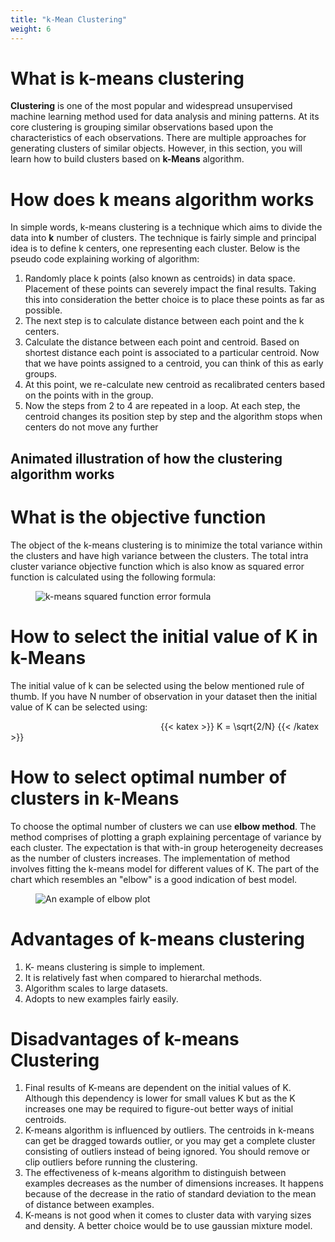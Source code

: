 ```yaml
---
title: "k-Mean Clustering"
weight: 6
---
```


# What is k-means clustering
**Clustering** is one of the most popular and widespread unsupervised machine learning method used for data analysis and mining patterns. At its core clustering is grouping similar observations based upon the characteristics of each observations. There are multiple approaches for generating clusters of similar objects. However, in this section, you will learn how to build clusters based on **k-Means** algorithm.

# How does k means algorithm works
In simple words, k-means clustering is a technique which aims to divide the data into **k** number of clusters. The technique is fairly simple and principal idea is to define k centers, one representing each cluster. Below is the pseudo code explaining working of algorithm:

1. Randomly place k points (also known as centroids) in data space. Placement of these points can severely impact the final results. Taking this into consideration the better choice is to place these points as far as possible.
2. The next step is to calculate distance between each point and the k centers.
3. Calculate the distance between each point and centroid. Based on shortest distance each point is associated to a particular centroid. Now that we have points assigned to a centroid, you can think of this as early groups.
4. At this point, we re-calculate new centroid as recalibrated centers based on the points with in the group.
5. Now the steps from 2 to 4 are repeated in a loop. At each step, the centroid changes its position step by step and the algorithm stops when centers do not move any further

## Animated illustration of how the clustering algorithm works

# What is the objective function
The object of the k-means clustering is to minimize the total variance within the clusters and have high variance between the clusters. The total intra cluster variance objective function which is also know as squared error function is calculated using the following formula:

<figure>
  <img src="/images/kmeans/fig1.PNG" alt= "k-means squared function error formula">
</figure>

# How to select the initial value of K in k-Means
The initial value of k can be selected using the below mentioned rule of thumb. If you have N number of observation in your dataset then the initial value of K can be selected using:

&nbsp; &nbsp; &nbsp; &nbsp; &nbsp; &nbsp; &nbsp; &nbsp; &nbsp; &nbsp; &nbsp; &nbsp; &nbsp; &nbsp; &nbsp; &nbsp; &nbsp; &nbsp; &nbsp; &nbsp; &nbsp; &nbsp; &nbsp; &nbsp; &nbsp; &nbsp; &nbsp; &nbsp; &nbsp; &nbsp; &nbsp;{{< katex >}}
K =  \sqrt{2/N}
{{< /katex >}}

# How to select optimal number of clusters in k-Means
To choose the optimal number of clusters we can use **elbow method**. The method comprises of plotting a graph explaining percentage of variance by each cluster. The expectation is that with-in group heterogeneity decreases as the number of clusters increases. The implementation of method involves fitting the k-means model for different values of K. The part of the chart which resembles an "elbow" is a good indication of best model.

<figure>
  <img src="/images/kmeans/elbow.PNG"alt= "An example of elbow plot">
</figure>

# Advantages of k-means clustering

1. K- means clustering is simple to implement.
2. It is relatively fast when compared to hierarchal methods.
3. Algorithm scales to large datasets.
4. Adopts to new examples fairly easily.

# Disadvantages of k-means Clustering

1. Final results of K-means are dependent on the initial values of K. Although this dependency is lower for small values K but as the K increases one may be required to figure-out better ways of initial centroids.
2. K-means algorithm is influenced by outliers. The centroids in k-means can get be dragged towards outlier, or you may get a complete cluster consisting of outliers instead of being ignored. You should remove or clip outliers before running the clustering.
3. The effectiveness of k-means algorithm to distinguish between examples decreases as the number of dimensions increases. It happens because of the decrease in the ratio of standard deviation to the mean of distance between examples.
4. K-means is not good when it comes to cluster data with varying sizes and density. A better choice would be to use gaussian mixture model.
